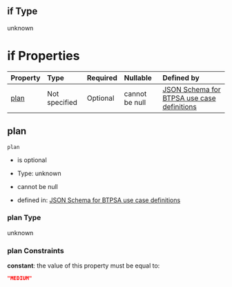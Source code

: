 ## if Type

unknown

# if Properties

| Property      | Type          | Required | Nullable       | Defined by                                                                                                                                                                                                                                  |
| :------------ | :------------ | :------- | :------------- | :------------------------------------------------------------------------------------------------------------------------------------------------------------------------------------------------------------------------------------------ |
| [plan](#plan) | Not specified | Optional | cannot be null | [JSON Schema for BTPSA use case definitions](btpsa-usecase-properties-services-items-allof-1-then-allof-10-then-allof-1-if-properties-plan.md "undefined#/properties/services/items/allOf/1/then/allOf/10/then/allOf/1/if/properties/plan") |

## plan



`plan`

*   is optional

*   Type: unknown

*   cannot be null

*   defined in: [JSON Schema for BTPSA use case definitions](btpsa-usecase-properties-services-items-allof-1-then-allof-10-then-allof-1-if-properties-plan.md "undefined#/properties/services/items/allOf/1/then/allOf/10/then/allOf/1/if/properties/plan")

### plan Type

unknown

### plan Constraints

**constant**: the value of this property must be equal to:

```json
"MEDIUM"
```
